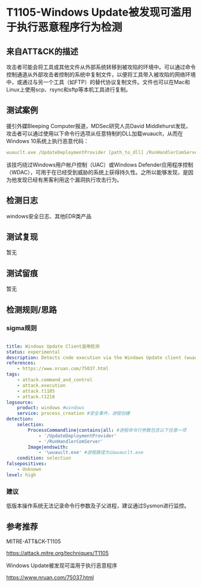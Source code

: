 # T1105-Windows Update被发现可滥用于执行恶意程序行为检测

## 来自ATT&CK的描述

攻击者可能会将工具或其他文件从外部系统转移到被攻陷的环境中。可以通过命令控制通道从外部攻击者控制的系统中复制文件，以便将工具带入被攻陷的网络环境中，或通过与另一个工具（如FTP）的替代协议复制文件。文件也可以在Mac和Linux上使用scp、rsync和sftp等本机工具进行复制。

## 测试案例

援引外媒Bleeping Computer报道，MDSec研究人员David Middlehurst发现，攻击者可以通过使用以下命令行选项从任意特制的DLL加载wuauclt，从而在Windows 10系统上执行恶意代码：

```yml
wuauclt.exe /UpdateDeploymentProvider [path_to_dll] /RunHandlerComServer
```

该技巧绕过Windows用户帐户控制（UAC）或Windows Defender应用程序控制（WDAC），可用于在已经受到威胁的系统上获得持久性。之所以能够发现，是因为他发现已经有黑客利用这个漏洞执行攻击行为。

## 检测日志

windows安全日志、其他EDR类产品

## 测试复现

暂无

## 测试留痕

暂无

## 检测规则/思路

### sigma规则

```yml

title: Windows Update Client滥用检测
status: experimental
description: Detects code execution via the Windows Update client (wuauclt)
references:
    - https://www.nruan.com/75037.html
tags:
    - attack.command_and_control
    - attack.execution
    - attack.t1105
    - attack.t1218
logsource:
    product: windows #windows
    service: process_creation #安全事件，进程创建
detection:
    selection:
        ProcessCommandline|contains|all: #进程命令行参数包含以下任意一项
            - '/UpdateDeploymentProvider'
            - '/RunHandlerComServer'
        Image|endswith: 
            - '\wuauclt.exe' #进程路径为以wuauclt.exe
    condition: selection
falsepositives:
    - Unknown
level: high
```

### 建议

低版本操作系统无法记录命令行参数及子父进程，建议通过Sysmon进行监控。

## 参考推荐

MITRE-ATT&CK-T1105

<https://attack.mitre.org/techniques/T1105>

Windows Update被发现可滥用于执行恶意程序

<https://www.nruan.com/75037.html>